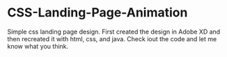 # CSS-Landing-Page-Animation
Simple css landing page design. First created the design in Adobe XD and then recreated it with html, css, and java. Check iout the code and let me know what you think.

